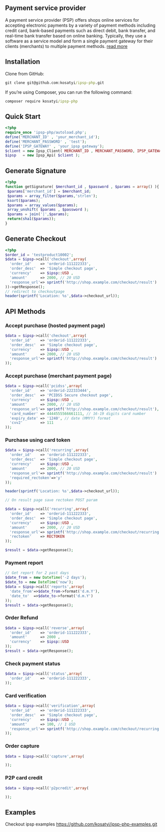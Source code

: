 ## Payment service provider
A payment service provider (PSP) offers shops online services for accepting electronic payments by a variety of payment methods including credit card, bank-based payments such as direct debit, bank transfer, and real-time bank transfer based on online banking. Typically, they use a software as a service model and form a single payment gateway for their clients (merchants) to multiple payment methods.
[read more](https://en.wikipedia.org/wiki/Payment_service_provider)

## Installation

Clone from GitHub:

```cmd
git clone git@github.com:kosatyi/ipsp-php.git
```

If you’re using Composer, you can run the following command:

```cmd
composer require kosatyi/ipsp-php
```
## Quick Start

```php
<?php
require_once 'ipsp-php/autoload.php';
define('MERCHANT_ID' , 'your_merchant_id');
define('MERCHANT_PASSWORD' , 'test');
define('IPSP_GATEWAY' , 'your_ipsp_gateway');
$client = new Ipsp_Client( MERCHANT_ID , MERCHANT_PASSWORD, IPSP_GATEWAY );
$ipsp   = new Ipsp_Api( $client );
```

## Generate Signature

```php
<?php
function getSignature( $merchant_id , $password , $params = array() ){
 $params['merchant_id'] = $merchant_id;
 $params = array_filter($params,'strlen');
 ksort($params);
 $params = array_values($params);
 array_unshift( $params , $password );
 $params = join('|',$params);
 return(sha1($params));
}
```

## Generate Checkout

```php
<?php
$order_id = 'testproduct10002';
$data = $ipsp->call('checkout',array(
  'order_id'    => 'orderid-111222333',
  'order_desc'  => 'Simple checkout page',
  'currency'    => $ipsp::USD ,
  'amount'      => 2000, // 20 USD
  'response_url'=> sprintf('http://shop.example.com/checkout/result')
))->getResponse();
// redirect to checkoutpage
header(sprintf('Location: %s',$data->checkout_url));
```

## API Methods
### Accept purchase (hosted payment page)
```php
$data = $ipsp->call('checkout',array(
  'order_id'    => 'orderid-111222333',
  'order_desc'  => 'Simple checkout page',
  'currency'    => $ipsp::USD ,
  'amount'      => 2000, // 20 USD
  'response_url'=> sprintf('http://shop.example.com/checkout/result')
));
```
### Accept purchase (merchant payment page)
```php
$data = $ipsp->call('pcidss',array(
  'order_id'    => 'orderid-222333444',
  'order_desc'  => 'PCIDSS Secure checkout page',
  'currency'    => $ipsp::USD ,
  'amount'      => 2000, // 20 USD
  'response_url'=> sprintf('http://shop.example.com/checkout/result'),
  'card_number' => 4444555566661111, // 16-19 digits card number
  'expiry_date' => '1240', // date (MMYY) format
  'cvv2'        => 111
));
```
### Purchase using card token
```php
$data = $ipsp->call('recurring',array(
  'order_id'    => 'orderid-111222333',
  'order_desc'  => 'Simple checkout page',
  'currency'    => $ipsp::USD ,
  'amount'      => 2000, // 20 USD
  'response_url'=> sprintf('http://shop.example.com/checkout/result')
  'required_rectoken'=>'y'
));

header(sprintf('Location: %s',$data->checkout_url));
```
```php
// On result page save rectoken POST param

$data = $ipsp->call('recurring',array(
  'order_id'    => 'orderid-111222333',
  'order_desc'  => 'Simple checkout page',
  'currency'    => $ipsp::USD ,
  'amount'      => 2000, // 20 USD
  'response_url'=> sprintf('http://shop.example.com/checkout/recurring'),
  'rectoken'    => RECTOKEN
));

$result = $data->getResponse();

```
### Payment report
```php
// Get report for 2 past days
$date_from = new DateTime('-2 days');
$date_to = new DateTime('now');
$data = $ipsp->call('reports',array(
  'date_from'=>$date_from->format('d.m.Y'),
  'date_to'  =>$date_to->format('d.m.Y')
));
$result = $data->getResponse();
```
### Order Refund
```php
$data = $ipsp->call('reverse',array(
  'order_id'    => 'orderid-111222333',
  'amount'      => 2000 ,
  'currency'    => $ipsp::USD
));
$result = $data->getResponse();
```
### Check payment status
```php
$data = $ipsp->call('status',array(
  'order_id'    => 'orderid-111222333',
));
```
### Card verification
```php
$data = $ipsp->call('verification',array(
  'order_id'    => 'orderid-111222333',
  'order_desc'  => 'Simple checkout page',
  'currency'    => $ipsp::USD ,
  'amount'      => 100, // 1 USD
  'response_url'=> sprintf('http://shop.example.com/checkout/recurring'),
));
```
### Order capture
```php
$data = $ipsp->call('capture',array(

));
```
### P2P card credit
```php
$data = $ipsp->call('p2pcredit',array(

));
```

## Examples

Checkout ipsp examples https://github.com/kosatyi/ipsp-php-examples.git
